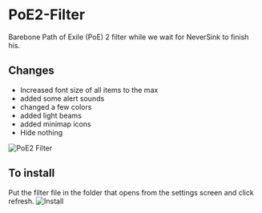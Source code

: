 # PoE2-Filter
Barebone Path of Exile (PoE) 2 filter while we wait for NeverSink to finish his.

## Changes
 - Increased font size of all items to the max 
 - added some alert sounds
 - changed a few colors
 - added light beams
 - added minimap icons
 - Hide nothing


![PoE2 Filter](https://media.discordapp.net/attachments/1008468728855404616/1314989667044687982/image.png?ex=6755c70f&is=6754758f&hm=43e6daf33c76ee94ea45a8e3edaac7c8ab0b0bde39647f78194828559360ac78&format=webp&quality=lossless&width=1440&height=839&)


## To install
Put the filter file in the folder that opens from the settings screen and click refresh.
![Install](https://i.imgur.com/lUCGxYZ.png)
